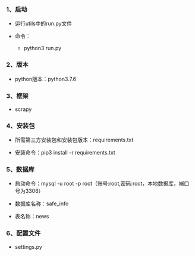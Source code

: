 ### 1、启动

  - 运行utils中的run.py文件

  - 命令：
    - python3 run.py

### 2、版本

  - python版本：python3.7.6

### 3、框架

  - scrapy

### 4、安装包

  - 所需第三方安装包和安装包版本：requirements.txt

  - 安装命令：pip3 install -r requirements.txt

### 5、数据库

  - 启动命令：mysql -u root -p root（账号:root,密码:root，本地数据库，端口号为3306）

  - 数据库名称：safe_info

  - 表名称：news

### 6、配置文件

  - settings.py 




